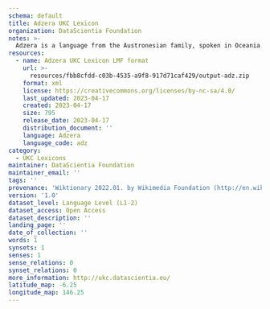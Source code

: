 ```yaml
---
schema: default
title: Adzera UKC Lexicon
organization: DataScientia Foundation
notes: >-
  Adzera is a language from the Austronesian family, spoken in Oceania. The UKC Lexicon of Adzera is represented as a lexico-semantic network. It consists of words, word senses, synsets, as well as sense-level and synset-level relationships.
resources:
  - name: Adzera UKC Lexicon LMF format
    url: >-
      resources/fbb8cfdd-c03b-4535-a9f8-917d71caf429/output-adz.zip
    format: xml
    license: https://creativecommons.org/licenses/by-nc-sa/4.0/
    last_updated: 2023-04-17
    created: 2023-04-17
    size: 795
    release_date: 2023-04-17
    distribution_document: ''
    language: Adzera
    language_code: adz
category:
  - UKC Lexicons
maintainer: DataScientia Foundation
maintainer_email: ''
tags: ''
provenance: 'Wiktionary 2022.01. by Wikimedia Foundation (http://en.wiktionary.org); Princeton WordNet 2.1 by Princeton University (https://wordnet.princeton.edu)'
version: '1.0'
dataset_level: Language Level (L1-2)
dataset_access: Open Access
dataset_description: ''
landing_page: ''
date_of_collection: ''
words: 1
synsets: 1
senses: 1
sense_relations: 0
synset_relations: 0
more_information: http://ukc.datascientia.eu/
latitude_map: -6.25
longitude_map: 146.25
---
```

